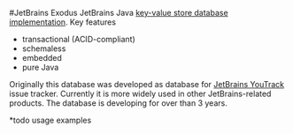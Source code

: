 #JetBrains Exodus
JetBrains Java [key-value store database implementation](http://en.wikipedia.org/wiki/NoSQL).
Key features
- transactional (ACID-compliant)
- schemaless
- embedded
- pure Java

Originally this database was developed as database for [JetBrains YouTrack](http://jetbrains.com/youtrack) issue tracker.
Currently it is more widely used in other JetBrains-related products. The database is developing for over than 3 years.


*todo usage examples
